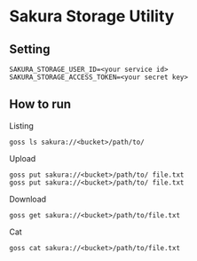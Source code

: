 Sakura Storage Utility
======================

Setting
-------

    SAKURA_STORAGE_USER_ID=<your service id>
    SAKURA_STORAGE_ACCESS_TOKEN=<your secret key>

How to run
----------

Listing

    goss ls sakura://<bucket>/path/to/

Upload

    goss put sakura://<bucket>/path/to/ file.txt
    goss put sakura://<bucket>/path/to/ file.txt

Download

    goss get sakura://<bucket>/path/to/file.txt

Cat

    goss cat sakura://<bucket>/path/to/file.txt
